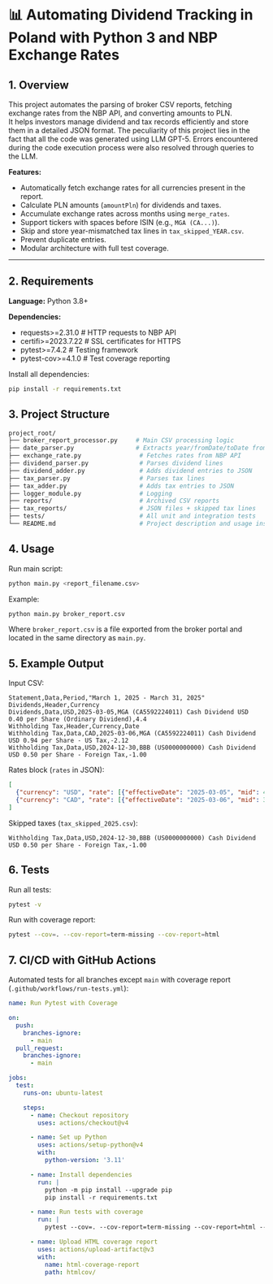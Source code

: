 # 📊 Automating Dividend Tracking in Poland with Python 3 and NBP Exchange Rates

## 1. Overview

This project automates the parsing of broker CSV reports, fetching exchange rates from the NBP API, and converting amounts to PLN.  
It helps investors manage dividend and tax records efficiently and store them in a detailed JSON format.
The peculiarity of this project lies in the fact that all the code was generated using LLM GPT-5. Errors encountered during the code execution process were also resolved through queries to the LLM.

**Features:**
- Automatically fetch exchange rates for all currencies present in the report.
- Calculate PLN amounts (`amountPln`) for dividends and taxes.
- Accumulate exchange rates across months using `merge_rates`.
- Support tickers with spaces before ISIN (e.g., `MGA (CA...)`).
- Skip and store year-mismatched tax lines in `tax_skipped_YEAR.csv`.
- Prevent duplicate entries.
- Modular architecture with full test coverage.

---

## 2. Requirements

**Language:** Python 3.8+  

**Dependencies:**
- requests>=2.31.0 # HTTP requests to NBP API 
- certifi>=2023.7.22 # SSL certificates for HTTPS
- pytest>=7.4.2 # Testing framework
- pytest-cov>=4.1.0 # Test coverage reporting

Install all dependencies:
```bash
pip install -r requirements.txt
```

## 3. Project Structure
```bash
project_root/
├── broker_report_processor.py     # Main CSV processing logic
├── date_parser.py                 # Extracts year/fromDate/toDate from Statement line
├── exchange_rate.py                # Fetches rates from NBP API
├── dividend_parser.py              # Parses dividend lines
├── dividend_adder.py               # Adds dividend entries to JSON
├── tax_parser.py                   # Parses tax lines
├── tax_adder.py                    # Adds tax entries to JSON
├── logger_module.py                # Logging
├── reports/                        # Archived CSV reports
├── tax_reports/                    # JSON files + skipped tax lines
├── tests/                          # All unit and integration tests
└── README.md                       # Project description and usage instructions
```

## 4. Usage
Run main script:
```bash
python main.py <report_filename.csv>
```

Example:
```bash
python main.py broker_report.csv
```

Where `broker_report.csv` is a file exported from the broker portal and located in the same directory as `main.py`.

## 5. Example Output
Input CSV:
```
Statement,Data,Period,"March 1, 2025 - March 31, 2025"
Dividends,Header,Currency
Dividends,Data,USD,2025-03-05,MGA (CA5592224011) Cash Dividend USD 0.40 per Share (Ordinary Dividend),4.4
Withholding Tax,Header,Currency,Date
Withholding Tax,Data,CAD,2025-03-06,MGA (CA5592224011) Cash Dividend USD 0.94 per Share - US Tax,-2.12
Withholding Tax,Data,USD,2024-12-30,BBB (US0000000000) Cash Dividend USD 0.50 per Share - Foreign Tax,-1.00
```

Rates block (`rates` in JSON):
```json
[
  {"currency": "USD", "rate": [{"effectiveDate": "2025-03-05", "mid": 4.1200}]},
  {"currency": "CAD", "rate": [{"effectiveDate": "2025-03-06", "mid": 3.2500}]}
]
```

Skipped taxes (`tax_skipped_2025.csv`):
```
Withholding Tax,Data,USD,2024-12-30,BBB (US0000000000) Cash Dividend USD 0.50 per Share - Foreign Tax,-1.00
```

## 6. Tests
Run all tests:
```bash
pytest -v
```

Run with coverage report:
```bash
pytest --cov=. --cov-report=term-missing --cov-report=html
```

## 7. CI/CD with GitHub Actions
Automated tests for all branches except `main` with coverage report (`.github/workflows/run-tests.yml`):
```yaml
name: Run Pytest with Coverage

on:
  push:
    branches-ignore:
      - main
  pull_request:
    branches-ignore:
      - main

jobs:
  test:
    runs-on: ubuntu-latest

    steps:
      - name: Checkout repository
        uses: actions/checkout@v4

      - name: Set up Python
        uses: actions/setup-python@v4
        with:
          python-version: '3.11'

      - name: Install dependencies
        run: |
          python -m pip install --upgrade pip
          pip install -r requirements.txt

      - name: Run tests with coverage
        run: |
          pytest --cov=. --cov-report=term-missing --cov-report=html --disable-warnings -v

      - name: Upload HTML coverage report
        uses: actions/upload-artifact@v3
        with:
          name: html-coverage-report
          path: htmlcov/
```
